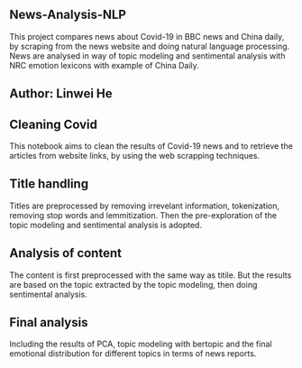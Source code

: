 ## News-Analysis-NLP

This project compares news about Covid-19 in BBC news and China daily, by scraping from the news website and doing natural language processing. News are analysed in way of topic modeling and sentimental analysis with NRC emotion lexicons with example of China Daily.

## Author: Linwei He

## Cleaning Covid
 
This notebook aims to clean the results of Covid-19 news and to retrieve the articles from website links, by using the web scrapping techniques.

## Title handling

Titles are preprocessed by removing irrevelant information, tokenization, removing stop words and lemmitization. Then the pre-exploration of the topic modeling and sentimental analysis is adopted.

## Analysis of content

The content is first preprocessed with the same way as titile. But the results are based on the topic extracted by the topic modeling, then doing sentimental analysis.

## Final analysis

Including the results of PCA, topic modeling with bertopic and the final emotional distribution for different topics in terms of news reports.
